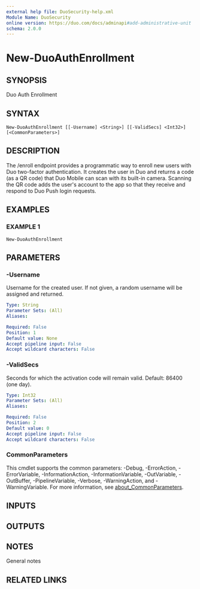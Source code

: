 ```yaml
---
external help file: DuoSecurity-help.xml
Module Name: DuoSecurity
online version: https://duo.com/docs/adminapi#add-administrative-unit
schema: 2.0.0
---
```


# New-DuoAuthEnrollment

## SYNOPSIS
Duo Auth Enrollment

## SYNTAX

```
New-DuoAuthEnrollment [[-Username] <String>] [[-ValidSecs] <Int32>] [<CommonParameters>]
```

## DESCRIPTION
The /enroll endpoint provides a programmatic way to enroll new users with Duo two-factor authentication.
It creates the user in Duo and returns a code (as a QR code) that Duo Mobile can scan with its built-in camera.
Scanning the QR code adds the user's account to the app so that they receive and respond to Duo Push login requests.

## EXAMPLES

### EXAMPLE 1
```
New-DuoAuthEnrollment
```

## PARAMETERS

### -Username
Username for the created user.
If not given, a random username will be assigned and returned.

```yaml
Type: String
Parameter Sets: (All)
Aliases:

Required: False
Position: 1
Default value: None
Accept pipeline input: False
Accept wildcard characters: False
```

### -ValidSecs
Seconds for which the activation code will remain valid.
Default: 86400 (one day).

```yaml
Type: Int32
Parameter Sets: (All)
Aliases:

Required: False
Position: 2
Default value: 0
Accept pipeline input: False
Accept wildcard characters: False
```

### CommonParameters
This cmdlet supports the common parameters: -Debug, -ErrorAction, -ErrorVariable, -InformationAction, -InformationVariable, -OutVariable, -OutBuffer, -PipelineVariable, -Verbose, -WarningAction, and -WarningVariable. For more information, see [about_CommonParameters](http://go.microsoft.com/fwlink/?LinkID=113216).

## INPUTS

## OUTPUTS

## NOTES
General notes

## RELATED LINKS
